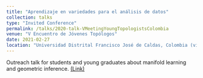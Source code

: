 ```yaml
---
title: "Aprendizaje en variedades para el análisis de datos"
collection: talks
type: "Invited Conference"
permalink: /talks/2020-talk-VMeetingYoungTopologistsColombia
venue: "V Encuentro de Jóvenes Topólogos"
date: 2021-02-27
location: "Universidad Distrital Francisco José de Caldas, Colombia (virtual)"
---
```


Outreach talk for students and young graduates about manifold learning and geometric inference. 
[(Link)](https://semlotoud2.wixsite.com/top5/bienvenido)

